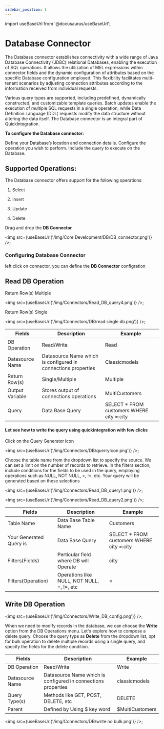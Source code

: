 ```yaml
---
sidebar_position: 1
---
```


import useBaseUrl from '@docusaurus/useBaseUrl';

# Database Connector

The Database connector establishes connectivity with a wide range of Java Database Connectivity (JDBC) relational Databases, enabling the execution of SQL operations. It allows the utilization of MEL expressions within connector fields and the dynamic configuration of attributes based on the specific Database configuration employed. This flexibility facilitates multi-tenant scenarios by adjusting connection attributes according to the information received from individual requests.

Various query types are supported, including predefined, dynamically constructed, and customizable template queries. Batch updates enable the execution of multiple SQL requests in a single operation, while Data Definition Language (DDL) requests modify the data structure without altering the data itself. The Database connector is an integral part of QuickIntegration.

**To configure the Database connector:**

Define your Database’s location and connection details.
Configure the operation you wish to perform.
Include the query to execute on the Database.

## Supported Operations:
The Database connector offers support for the following operations:

1) Select

2) Insert

3) Update

4) Delete

Drag and drop the **DB Connector**

<img src={useBaseUrl('/img/Core Development/DB/DB_connector.png')} />;

### Configuring Database Connector
left click on connector, you can define the **DB Connector** configration

## Read DB Operation

Return Row(s) Multiple

<img src={useBaseUrl('/img/Connectors/Read_DB_query4.png')} />;

Return Row(s) Single

<img src={useBaseUrl('/img/Connectors/DB/read single db.png')} />;

<table>
<thead>
<tr>
<th>Fields</th>
<th>Description</th>
<th>Example</th>
</tr>
</thead>
<tbody>
<tr>
<td>DB Operation</td>
<td>Read/Write</td>
<td>Read</td>
</tr>
<tr>
<td>Datasource Name</td>
<td>Datasource Name which is configured in connections properties</td>
<td>Classicmodels</td>
</tr>
<tr>
<td>Return Row(s)</td>
<td>Single/Multiple</td>
<td>Multiple</td>
</tr>
<tr>
<td>Output Variable</td>
<td>Stores output of connections operations</td>
<td>MultiCustomers</td>
</tr>
<tr>
<td>Query</td>
<td>Data Base Query</td>
<td>SELECT * FROM customers WHERE city =:city</td>
</tr>
</tbody>
</table>

#### Let see how to write the query using quickintegration with few clicks
Click on the Query Generator icon

<img src={useBaseUrl('/img/Connectors/DB/querryIcon.png')} />;


Choose the table name from the dropdown list to specify the source. We can set a limit on the number of records to retrieve. In the filters section, include conditions for the fields to be used in the query, employing operations such as NULL, NOT NULL, =, !=, etc. Your query will be generated based on these selections

<img src={useBaseUrl('/img/Connectors/Read_DB_query1.png')} />;

<img src={useBaseUrl('/img/Connectors/Read_DB_query2.png')} />;

<table>
<thead>
<tr>
<th>Fields</th>
<th>Description</th>
<th>Example</th>
</tr>
</thead>
<tbody>
<tr>
<td>Table Name</td>
<td>Data Base Table Name</td>
<td>Customers</td>
</tr>
<tr>
<td>Your Generated Query is</td>
<td>Data Base Query</td>
<td>SELECT * FROM customers WHERE city =:city</td>
</tr>
<tr>
<td>Filters(Fields)</td>
<td>Perticular field where DB will Operate</td>
<td>city</td>
</tr>
<tr>
<td>Filters(Operation)</td>
<td>Operations like NULL, NOT NULL, =, !=, etc</td>
<td>=</td>
</tr>
</tbody>
</table>


## Write DB Operation

<img src={useBaseUrl('/img/Connectors/Write_DB_config.png')} />;

When we need to modify records in the database, we can choose the **Write** option from the DB Operations menu. Let's explore how to compose a delete query. Choose the query type as **Delete** from the dropdown list, opt for bulk operation to delete multiple records using a single query, and specify the fields for the delete condition. 


<table>
<thead>
<tr>
<th>Fields</th>
<th>Description</th>
<th>Example</th>
</tr>
</thead>
<tbody>
<tr>
<td>DB Operation</td>
<td>Read/Write</td>
<td>Write</td>
</tr>
<tr>
<td>Datasource Name</td>
<td>Datasource Name which is configured in connections properties</td>
<td>classicmodels</td>
</tr>
<tr>
<td>Query Type(s)</td>
<td>Methods like GET, POST, DELETE, etc</td>
<td>DELETE</td>
</tr>
<tr>
<td>Parent</td>
<td>Defined by Using $ key word</td>
<td>$MultiCustomers</td>
</tr>
</tbody>
</table>

<img src={useBaseUrl('/img/Connectors/DB/write no bulk.png')} />;


